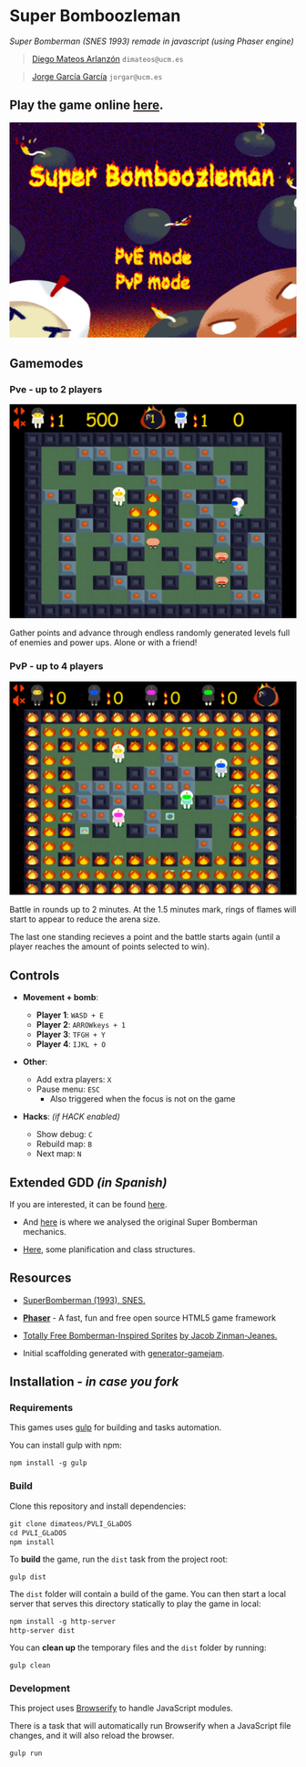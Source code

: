 # Super Bomboozleman
*Super Bomberman (SNES 1993) remade in javascript (using Phaser engine)*

>[Diego Mateos Arlanzón](https://github.com/dimateos) `dimateos@ucm.es`

>[Jorge García García](https://github.com/jorgar17) `jorgar@ucm.es`

## Play the game online [here](https://dimateos.github.io/PVLI_GLaDOS/).

![Bomboozleman](src/images/bomboozleman.png)

## Gamemodes

### Pve - up to 2 players
![Pve](planification/pve.png)

Gather points and advance through endless randomly generated levels full of enemies and power ups. Alone or with a friend!

### PvP - up to 4 players
![Pvp](planification/pvp.png)

Battle in rounds up to 2 minutes. At the 1.5 minutes mark, rings of flames will start to appear to reduce the arena size.

The last one standing recieves a point and the battle starts again (until a player reaches the amount of points selected to win).

## Controls

* **Movement + bomb**:
  * **Player 1**: `WASD + E`
  * **Player 2**: `ARROWkeys + 1`
  * **Player 3**: `TFGH + Y`
  * **Player 4**: `IJKL + O`

* **Other**:
  * Add extra players: `X`
  * Pause menu: `ESC`
    * Also triggered when the focus is not on the game

* **Hacks**: *(if HACK enabled)*
  * Show debug: `C`
  * Rebuild map: `B`
  * Next map: `N`

## Extended GDD  ***(in Spanish)***

If you are interested, it can be found [here](planification/readme.md).

* And [here](planification/Diseño.md) is where we analysed the original Super Bomberman mechanics.

* [Here](planification/Planificacion.md), some planification and class structures.

## Resources

* [SuperBomberman (1993), SNES.](https://en.wikipedia.org/wiki/Super_Bomberman)

* [**Phaser**](https://phaser.io/) - A fast, fun and free open source HTML5 game framework

* [Totally Free Bomberman-Inspired Sprites](https://gamedevelopment.tutsplus.com/articles/enjoy-these-totally-free-bomberman-inspired-sprites--gamedev-8541) [by Jacob Zinman-Jeanes.](http://jeanes.co/)

* Initial scaffolding generated with [generator-gamejam](https://github.com/belen-albeza/generator-gamejam/).


## Installation - *in case you fork*

### Requirements

This games uses [gulp](http://gulpjs.com/) for building and tasks automation.

You can install gulp with npm:

```
npm install -g gulp
```

### Build

Clone this repository and install dependencies:

```
git clone dimateos/PVLI_GLaDOS
cd PVLI_GLaDOS
npm install
```

To **build** the game, run the `dist` task from the project root:

```
gulp dist
```

The `dist` folder will contain a build of the game. You can then start a local server that serves this directory statically to play the game in local:

```
npm install -g http-server
http-server dist
```

You can **clean up** the temporary files and the `dist` folder by running:

```
gulp clean
```

### Development

This project uses [Browserify](http://browserify.org) to handle JavaScript modules.

There is a task that will automatically run Browserify when a JavaScript file changes, and it will also reload the browser.

```
gulp run
```
